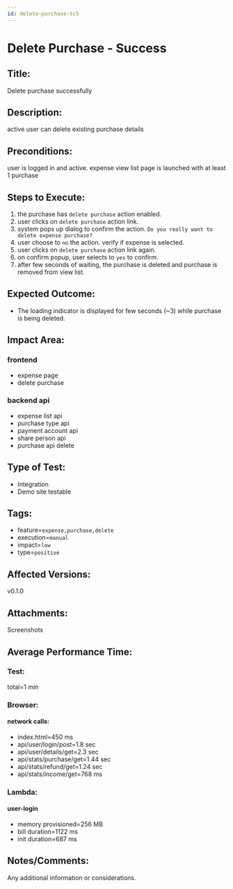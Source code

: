 ```yaml
---
id: delete-purchase-tc5
---
```


# Delete Purchase - Success

## Title:

Delete purchase successfully

## Description:

active user can delete existing purchase details

## Preconditions:

user is logged in and active. expense view list page is launched with at least 1 purchase

## Steps to Execute:

1. the purchase has `delete purchase` action enabled.
2. user clicks on `delete purchase` action link.
3. system pops up dialog to confirm the action. `Do you really want to delete expense purchase?`
4. user choose to `no` the action. verify if expense is selected.
5. user clicks on `delete purchase` action link again.
6. on confirm popup, user selects to `yes` to confirm.
7. after few seconds of waiting, the purchase is deleted and purchase is removed from view list.

## Expected Outcome:

- The loading indicator is displayed for few seconds (~3) while purchase is being deleted.

## Impact Area:

### frontend

- expense page
- delete purchase

### backend api

- expense list api
- purchase type api
- payment account api
- share person api
- purchase api delete

## Type of Test:

- Integration
- Demo site testable

## Tags:

- feature=`expense,purchase,delete`
- execution=`manual`
- impact=`low`
- type=`positive`

## Affected Versions:

v0.1.0

## Attachments:

Screenshots

## Average Performance Time:

### Test:

total=1 min

### Browser:

#### network calls:

- index.html=450 ms
- api/user/login/post=1.8 sec
- api/user/details/get=2.3 sec
- api/stats/purchase/get=1.44 sec
- api/stats/refund/get=1.24 sec
- api/stats/income/get=768 ms

### Lambda:

#### user-login

- memory provisioned=256 MB
- bill duration=1122 ms
- init duration=687 ms

## Notes/Comments:

Any additional information or considerations.

